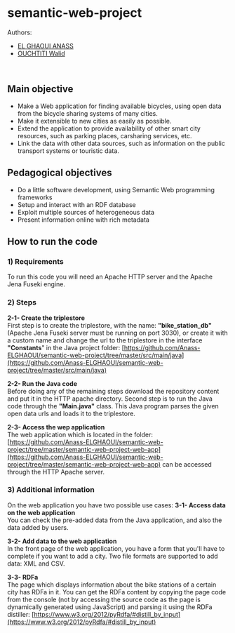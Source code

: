 # semantic-web-project
Authors: 
<ul>
  <li>
		<a href="https://www.linkedin.com/in/anas-el-ghaoui-690326115/">EL GHAOUI ANASS</a>
	</li>
	<li>
		<a href="https://www.linkedin.com/in/walid-ouchtiti/">OUCHTITI Walid</a>
	</li>
</ul>
<br>

## Main objective

  - Make a Web application for finding available bicycles, using open data from the bicycle sharing systems of many cities.
  - Make it extensible to new cities as easily as possible.
  - Extend the application to provide availability of other smart city resources, such as parking places, carsharing services, etc.
  - Link the data with other data sources, such as information on the public transport systems or touristic data.

## Pedagogical objectives

  - Do a little software development, using Semantic Web programming frameworks
  - Setup and interact with an RDF database
  - Exploit multiple sources of heterogeneous data
  - Present information online with rich metadata

## How to run the code
### 1) Requirements
To run this code you will need an Apache HTTP server and the Apache Jena Fuseki engine.

### 2) Steps

**2-1- Create the triplestore** <br/>
First step is to create the triplestore, with the name: **"bike_station_db"** (Apache Jena Fuseki server must be running on port 3030), or create it with a custom name and change the url to the triplestore in the interface **"Constants**" in the Java project folder: [https://github.com/Anass-ELGHAOUI/semantic-web-project/tree/master/src/main/java](https://github.com/Anass-ELGHAOUI/semantic-web-project/tree/master/src/main/java)

**2-2- Run the Java code** <br/>
Before doing any of the remaining steps download the repository content and put it in the HTTP apache directory.
Second step is to run the Java code through the **"Main.java"** class. This Java program parses the given open data urls and loads it to the triplestore.

**2-3- Access the wep application** <br/>
The web application which is located in the folder: [https://github.com/Anass-ELGHAOUI/semantic-web-project/tree/master/semantic-web-project-web-app](https://github.com/Anass-ELGHAOUI/semantic-web-project/tree/master/semantic-web-project-web-app) can be accessed through the HTTP Apache server.

### 3) Additional information
On the web application you have two possible use cases:
**3-1- Access data on the web application** <br/>
You can check the pre-added data from the Java application, and also the data added by users.

**3-2- Add data to the web application** <br/>
In the front page of the web application, you have a form that you'll have to complete if you want to add a city.
Two file formats are supported to add data: XML and CSV.

**3-3- RDFa** <br/>
The page which displays information about the bike stations of a certain city has RDFa in it. You can get the RDFa content by copying the page code from the console (not by accessing the source code as the page is dynamically generated using JavaScript) and parsing it using the RDFa distiller: [https://www.w3.org/2012/pyRdfa/#distill_by_input](https://www.w3.org/2012/pyRdfa/#distill_by_input)
